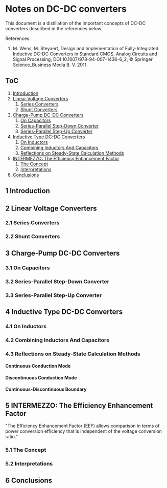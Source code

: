 # Notes on DC-DC converters

This document is a distillation of the important concepts of DC-DC converters described in the references below.

References:
1. M. Wens, M. Steyaert, Design and Implementation of Fully-Integrated Inductive DC-DC Converters in Standard CMOS, Analog Circuits and Signal Processing, DOI 10.1007/978-94-007-1436-6_2, &copy; Springer Science_Business Media B. V. 2011.

## ToC
1. [Introduction](#1-introduction)
2. [Linear Voltage Converters](#2-linear-voltage-converters)
    1. [Series Converters](#21-series-converters)
    2. [Shunt Converters](#22-shunt-converters)
3. [Charge-Pump DC-DC Converters](#3-charge-pump-dc-dc-converters)
    1. [On Capacitors](#31-on-capacitors)
    2. [Series-Parallel Step-Down Converter](#32-series-parallel-step-down-converter)
    3. [Series-Parallel Step-Up Converter](#33-series-parallel-step-up-converter)
4. [Inductive Type DC-DC Converters](#4-inductive-type-dc-dc-converters)
    1. [On Inductors](#41-on-inductors)
    2. [Combining Inductors And Capacitors](#42-combining-inductors-and-capacitors)
    3. [Reflections on Steady-State Calculation Methods](#43-reflections-on-steady-state-calculation-methods)
5. [INTERMEZZO: The Efficiency Enhancement Factor](#5-intermezzo-the-efficiency-enhancement-factor)
    1. [The Concept](#51-the-concept)
    2. [Interpretations](#52-interpretations)
6. [Conclusions](#6-conclusions)

## 1 Introduction

## 2 Linear Voltage Converters

### 2.1 Series Converters

### 2.2 Shunt Converters

## 3 Charge-Pump DC-DC Converters

### 3.1 On Capacitors

### 3.2 Series-Parallel Step-Down Converter

### 3.3 Series-Parallel Step-Up Converter

## 4 Inductive Type DC-DC Converters

### 4.1 On Inductors

### 4.2 Combining Inductors And Capacitors

### 4.3 Reflections on Steady-State Calculation Methods

#### Continuous Conduction Mode

#### Discontinuous Conduction Mode

#### Continuous-Discontinuous Boundary

## 5 INTERMEZZO: The Efficiency Enhancement Factor

"The Efficiency Enhancement Factor (EEF) allows comparison in terms of power conversion efficiency that is independent of the voltage conversion ratio."

### 5.1 The Concept

### 5.2 Interpretations

## 6 Conclusions
